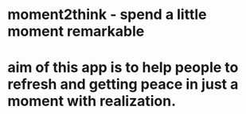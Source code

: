 # moment2think - spend a little moment remarkable
# aim of this app is to help people to refresh and getting peace in just a moment with realization.
